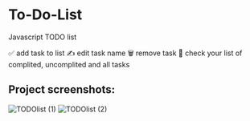 # To-Do-List

Javascript TODO list 

 ✅ add task to list
 ✍️ edit task name
 🗑️ remove task
 🔎 check your list of complited, uncomplited and all tasks
 
 
 ## Project screenshots:

![TODOlist (1)](https://user-images.githubusercontent.com/25865551/157444287-d609146d-5cf8-4317-9e3a-19f338d92bad.png)
![TODOlist (2)](https://user-images.githubusercontent.com/25865551/157444284-8ca02546-9116-42c6-ad17-b3de6c7a4cff.png)

